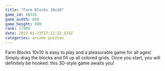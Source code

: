 ```yaml
---
title: "Farm Blocks 10x10"
game_id: 40326
game_width: 600
game_height: 800
rank: 17900
date: 2017-01-23T17:11:22.575Z
categories: arcade puzzles
---
```

Farm Blocks 10x10 is easy to play and a pleasurable game for all ages! Simply drag the blocks and fill up all colored grids. Once you start, you will definitely be hooked: this 3D-style game awaits you!
